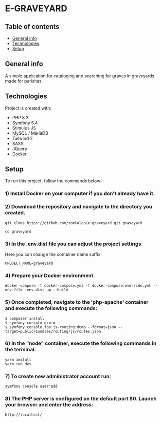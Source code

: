 # E-GRAVEYARD

## Table of contents
* [General info](#general-info)
* [Technologies](#technologies)
* [Setup](#setup)

## General info
A simple application for cataloging and searching for graves in graveyards made for parishes.

## Technologies
Project is created with:
* PHP 8.3
* Symfony 6.4
* Stimulus JS
* MySQL / MariaDB
* Tailwind 2
* SASS
* JQuery
* Docker

## Setup
To run this project, follow the commands below:

### 1) Install Docker on your computer if you don't already have it.

### 2) Download the repository and navigate to the directory you created.

```
git clone https://github.com/tomkalon/e-graveyard.git graveyard

cd graveyard
```


### 3) In the .env.dist file you can adjust the project settings.

Here you can change the container name suffix.
```
PROJECT_NAME=graveyard
```

### 4) Prepare your Docker environment.

```
docker-compose -f docker-compose.yml -f docker-compose.override.yml --env-file .env.dist up --build
```

### 5) Once completed, navigate to the 'php-apache' container and execute the following commands:
```
$ composer install
$ symfony console d:m:m
$ symfony console fos:js-routing:dump --format=json --target=public/bundles/routing/js/routes.json

```

### 6) In the "node" container, execute the following commands in the terminal:
```
yarn install
yarn run dev
```

### 7) To create new administrator account run:
```
symfony console user:add
```


### 8) The PHP server is configured on the default port 80. Launch your browser and enter the address:
```
http://localhost/
```

